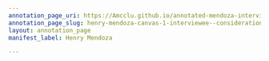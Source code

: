 ```yaml
---
annotation_page_uri: https://Amcclu.github.io/annotated-mendoza-interview/annotations/henry-mendoza-canvas-1-interviewee--consideration--reminiscing.json
annotation_page_slug: henry-mendoza-canvas-1-interviewee--consideration--reminiscing
layout: annotation_page
manifest_label: Henry Mendoza

---
```

